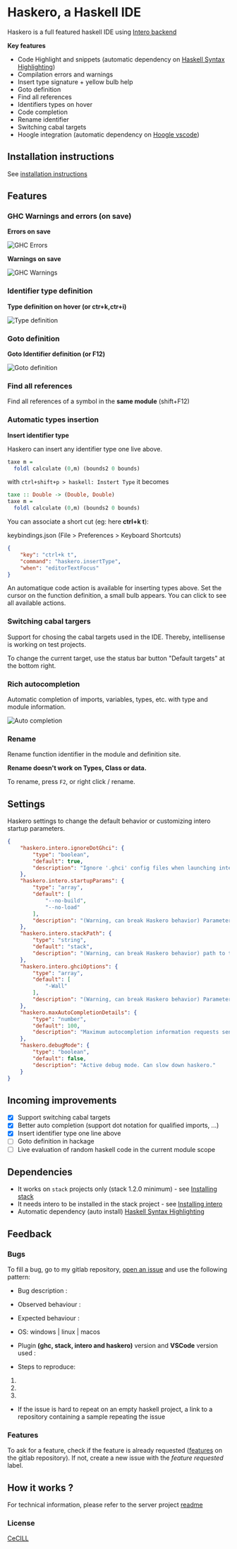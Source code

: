 # Haskero, a Haskell IDE
Haskero is a full featured haskell IDE using [Intero backend](https://github.com/commercialhaskell/intero)

**Key features**

* Code Highlight and snippets (automatic dependency on [Haskell Syntax Highlighting](https://marketplace.visualstudio.com/items?itemName=justusadam.language-haskell))
* Compilation errors and warnings
* Insert type signature + yellow bulb help
* Goto definition
* Find all references
* Identifiers types on hover
* Code completion
* Rename identifier
* Switching cabal targets
* Hoogle integration (automatic dependency on [Hoogle vscode](https://marketplace.visualstudio.com/items?itemName=jcanero.hoogle-vscode))

## Installation instructions

See [installation instructions](https://gitlab.com/vannnns/haskero/blob/master/client/doc/installation.md)

## Features

### GHC Warnings and errors (on save)

**Errors on save**

![GHC Errors](https://gitlab.com/vannnns/haskero/raw/master/client/media/error-on-save.gif "GHC Errors")

**Warnings on save**

![GHC Warnings](https://gitlab.com/vannnns/haskero/raw/master/client/media/warning-on-save.gif "GHC Warnings")

### Identifier type definition

**Type definition on hover (or ctr+k,ctr+i)**

![Type definition](https://gitlab.com/vannnns/haskero/raw/master/client/media/type-at.gif "Type definition")

### Goto definition

**Goto Identifier definition (or F12)**

![Goto definition](https://gitlab.com/vannnns/haskero/raw/master/client/media/loc-at.gif "Goto definition")

### Find all references

Find all references of a symbol in the **same module** (shift+F12)

### Automatic types insertion

**Insert identifier type**

Haskero can insert any identifier type one live above.
```haskell
taxe m =
  foldl calculate (0,m) (bounds2 0 bounds)
```
with `ctrl+shift+p > haskell: Instert Type` it becomes

```haskell
taxe :: Double -> (Double, Double)
taxe m =
  foldl calculate (0,m) (bounds2 0 bounds)
```

You can associate a short cut (eg: here **ctrl+k t**):

keybindings.json (File > Preferences > Keyboard Shortcuts)
```json
{
    "key": "ctrl+k t",
    "command": "haskero.insertType",
    "when": "editorTextFocus"
}
```

An automatique code action is available for inserting types above. Set the cursor on the function definition, a small bulb appears. You can click to see all available actions.

### Switching cabal targers

Support for chosing the cabal targets used in the IDE. Thereby, intellisense is working on test projects.

To change the current target, use the status bar button "Default targets" at the bottom right.

### Rich autocompletion

Automatic completion of imports, variables, types, etc. with type and module information.

![Auto completion](https://gitlab.com/vannnns/haskero/raw/master/client/media/autocompletion.gif "Auto completion")

### Rename

Rename function identifier in the module and definition site.

**Rename doesn't work on Types, Class or data.**

To rename, press `F2`, or right click / rename.

## Settings

Haskero settings to change the default behavior or customizing intero startup parameters.

```json
{
    "haskero.intero.ignoreDotGhci": {
        "type": "boolean",
        "default": true,
        "description": "Ignore '.ghci' config files when launching intero ghci"
    },
    "haskero.intero.startupParams": {
        "type": "array",
        "default": [
            "--no-build",
            "--no-load"
        ],
        "description": "(Warning, can break Haskero behavior) Parameters sent to intero ghci"
    },
    "haskero.intero.stackPath": {
        "type": "string",
        "default": "stack",
        "description": "(Warning, can break Haskero behavior) path to the stack executable."
    },
    "haskero.intero.ghciOptions": {
        "type": "array",
        "default": [
            "-Wall"
        ],
        "description": "(Warning, can break Haskero behavior) Parameters sent to intero ghci via --ghci-options"
    },
    "haskero.maxAutoCompletionDetails": {
        "type": "number",
        "default": 100,
        "description": "Maximum autocompletion information requests sent to get type info/module in the autocompletion flow. Set to 0 to disable details info in autocompletion."
    },
    "haskero.debugMode": {
        "type": "boolean",
        "default": false,
        "description": "Active debug mode. Can slow down haskero."
    }
}
```

## Incoming improvements

- [x] Support switching cabal targets
- [x] Better auto completion (support dot notation for qualified imports, ...)
- [x] Insert identifier type one line above
- [ ] Goto definition in hackage
- [ ] Live evaluation of random haskell code in the current module scope

## Dependencies

* It works on `stack` projects only (stack 1.2.0 minimum) - see [Installing stack](https://docs.haskellstack.org/en/stable/install_and_upgrade)
* It needs intero to be installed in the stack project - see [Installing intero](https://github.com/commercialhaskell/intero/blob/master/TOOLING.md#installing)
* Automatic dependency (auto install) [Haskell Syntax Highlighting](https://marketplace.visualstudio.com/items?itemName=justusadam.language-haskell)

## Feedback

### Bugs

To fill a bug, go to my gitlab repository, [open an issue](https://gitlab.com/vannnns/haskero/issues) and use the following pattern:

- Bug description :

- Observed behaviour :

- Expected behaviour :

- OS: windows | linux | macos

- Plugin **(ghc, stack, intero and haskero)** version and **VSCode** version used :

- Steps to reproduce:

1.

2.

3.

- If the issue is hard to repeat on an empty haskell project, a link to a repository containing a sample repeating the issue

### Features

To ask for a feature, check if the feature is already requested ([features](https://gitlab.com/vannnns/haskero/issues?label_name%5B%5D=Feature) on the gitlab repository).
If not, create a new issue with the *feature requested* label.

## How it works ?

For technical information, please refer to the server project [readme](https://gitlab.com/vannnns/haskero/blob/master/server/README.md)

### License
[CeCILL](LICENSE)